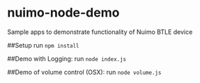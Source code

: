 # nuimo-node-demo
Sample apps to demonstrate functionality of Nuimo BTLE device

##Setup
run `npm install` 

##Demo with Logging:
run `node index.js`

##Demo of volume control (OSX):
run `node volume.js`